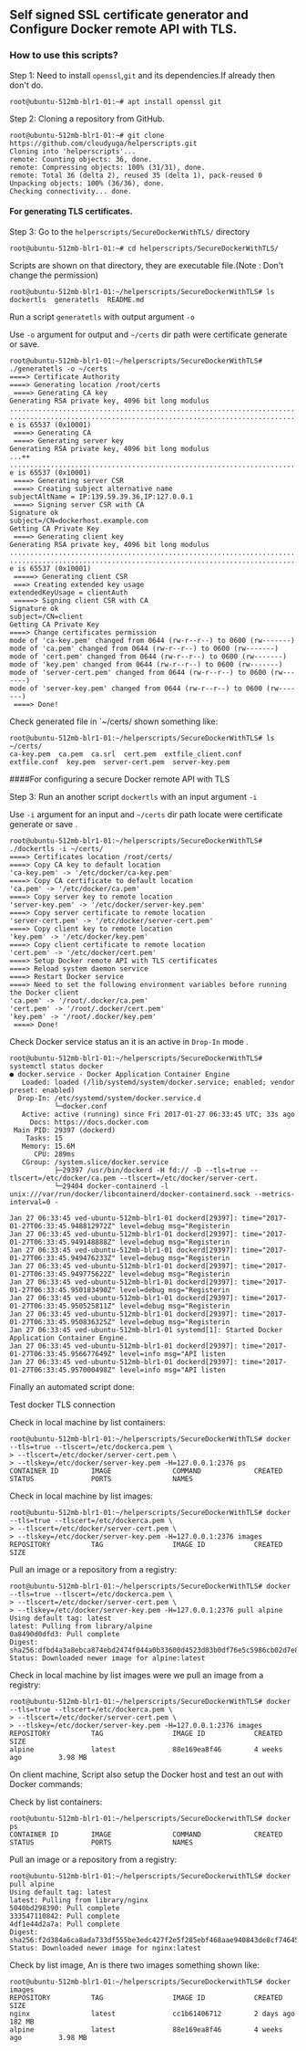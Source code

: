 ## Self signed SSL certificate generator and Configure Docker remote API with TLS.

### How to use this scripts?

Step 1: Need to install `openssl`,`git` and its dependencies.If already then don't do.
```
root@ubuntu-512mb-blr1-01:~# apt install openssl git
```

Step 2: Cloning a repository from GitHub.
```
root@ubuntu-512mb-blr1-01:~# git clone https://github.com/cloudyuga/helperscripts.git
Cloning into 'helperscripts'...
remote: Counting objects: 36, done.
remote: Compressing objects: 100% (31/31), done.
remote: Total 36 (delta 2), reused 35 (delta 1), pack-reused 0
Unpacking objects: 100% (36/36), done.
Checking connectivity... done.
```
#### For generating TLS certificates.

Step 3: Go to the `helperscripts/SecureDockerWithTLS/` directory
```
root@ubuntu-512mb-blr1-01:~# cd helperscripts/SecureDockerWithTLS/
```
Scripts are shown on that directory, they are executable file.(Note : Don't change the permission)
```
root@ubuntu-512mb-blr1-01:~/helperscripts/SecureDockerWithTLS# ls
dockertls  generatetls  README.md
```
Run a script `generatetls` with output argument `-o`

Use `-o` argument for output and `~/certs` dir path were certificate generate or save.
```
root@ubuntu-512mb-blr1-01:~/helperscripts/SecureDockerWithTLS# ./generatetls -o ~/certs
====> Certificate Authority
====> Generating location /root/certs
 ====> Generating CA key
Generating RSA private key, 4096 bit long modulus
.........................................................................................................................................................................................................................................++
................................................................................................................................................++
e is 65537 (0x10001)
 ====> Generating CA
 ====> Generating server key
Generating RSA private key, 4096 bit long modulus
...++
.............................................................................................................................................................................................................................................................++
e is 65537 (0x10001)
 ====> Generating server CSR
 ====> Creating subject alternative name
subjectAltName = IP:139.59.39.36,IP:127.0.0.1
 ====> Signing server CSR with CA
Signature ok
subject=/CN=dockerhost.example.com
Getting CA Private Key
 ====> Generating client key
Generating RSA private key, 4096 bit long modulus
.....................................................................................................................................................................................++
..........................................................................++
e is 65537 (0x10001)
 =====> Generating client CSR
 ===> Creating extended key usage
extendedKeyUsage = clientAuth
 =====> Signing client CSR with CA
Signature ok
subject=/CN=client
Getting CA Private Key
====> Change certificates permission
mode of 'ca-key.pem' changed from 0644 (rw-r--r--) to 0600 (rw-------)
mode of 'ca.pem' changed from 0644 (rw-r--r--) to 0600 (rw-------)
mode of 'cert.pem' changed from 0644 (rw-r--r--) to 0600 (rw-------)
mode of 'key.pem' changed from 0644 (rw-r--r--) to 0600 (rw-------)
mode of 'server-cert.pem' changed from 0644 (rw-r--r--) to 0600 (rw-------)
mode of 'server-key.pem' changed from 0644 (rw-r--r--) to 0600 (rw-------)
 ====> Done!
```
Check generated file in `~/certs/ shown something like:
```
root@ubuntu-512mb-blr1-01:~/helperscripts/SecureDockerWithTLS# ls ~/certs/
ca-key.pem  ca.pem  ca.srl  cert.pem  extfile_client.conf  extfile.conf  key.pem  server-cert.pem  server-key.pem
```
####For configuring a secure Docker remote API with TLS 

Step 3: Run an another script  `dockertls` with an input argument `-i`

Use `-i` argument for an input and `~/certs` dir path locate were certificate generate or save .
```
root@ubuntu-512mb-blr1-01:~/helperscripts/SecureDockerWithTLS# ./dockertls -i ~/certs/
====> Certificates location /root/certs/
====> Copy CA key to default location
'ca-key.pem' -> '/etc/docker/ca-key.pem'
====> Copy CA certificate to default location
'ca.pem' -> '/etc/docker/ca.pem'
====> Copy server key to remote location
'server-key.pem' -> '/etc/docker/server-key.pem'
====> Copy server certificate to remote location
'server-cert.pem' -> '/etc/docker/server-cert.pem'
====> Copy client key to remote location
'key.pem' -> '/etc/docker/key.pem'
====> Copy client certificate to remote location
'cert.pem' -> '/etc/docker/cert.pem'
====> Setup Docker remote API with TLS certificates
====> Reload system daemon service
====> Restart Docker service
====> Need to set the following environment variables before running the Docker client
'ca.pem' -> '/root/.docker/ca.pem'
'cert.pem' -> '/root/.docker/cert.pem'
'key.pem' -> '/root/.docker/key.pem'
 ====> Done!
```
Check Docker service status an it is an active in `Drop-In` mode . 
```
root@ubuntu-512mb-blr1-01:~/helperscripts/SecureDockerWithTLS# systemctl status docker
● docker.service - Docker Application Container Engine
   Loaded: loaded (/lib/systemd/system/docker.service; enabled; vendor preset: enabled)
  Drop-In: /etc/systemd/system/docker.service.d
           └─docker.conf
   Active: active (running) since Fri 2017-01-27 06:33:45 UTC; 33s ago
     Docs: https://docs.docker.com
 Main PID: 29397 (dockerd)
    Tasks: 15
   Memory: 15.6M
      CPU: 289ms
   CGroup: /system.slice/docker.service
           ├─29397 /usr/bin/dockerd -H fd:// -D --tls=true --tlscert=/etc/docker/ca.pem --tlscert=/etc/docker/server-cert.
           └─29404 docker-containerd -l unix:///var/run/docker/libcontainerd/docker-containerd.sock --metrics-interval=0 -

Jan 27 06:33:45 ved-ubuntu-512mb-blr1-01 dockerd[29397]: time="2017-01-27T06:33:45.948812972Z" level=debug msg="Registerin
Jan 27 06:33:45 ved-ubuntu-512mb-blr1-01 dockerd[29397]: time="2017-01-27T06:33:45.949148888Z" level=debug msg="Registerin
Jan 27 06:33:45 ved-ubuntu-512mb-blr1-01 dockerd[29397]: time="2017-01-27T06:33:45.949476233Z" level=debug msg="Registerin
Jan 27 06:33:45 ved-ubuntu-512mb-blr1-01 dockerd[29397]: time="2017-01-27T06:33:45.949775622Z" level=debug msg="Registerin
Jan 27 06:33:45 ved-ubuntu-512mb-blr1-01 dockerd[29397]: time="2017-01-27T06:33:45.950183490Z" level=debug msg="Registerin
Jan 27 06:33:45 ved-ubuntu-512mb-blr1-01 dockerd[29397]: time="2017-01-27T06:33:45.950525811Z" level=debug msg="Registerin
Jan 27 06:33:45 ved-ubuntu-512mb-blr1-01 dockerd[29397]: time="2017-01-27T06:33:45.950836325Z" level=debug msg="Registerin
Jan 27 06:33:45 ved-ubuntu-512mb-blr1-01 systemd[1]: Started Docker Application Container Engine.
Jan 27 06:33:45 ved-ubuntu-512mb-blr1-01 dockerd[29397]: time="2017-01-27T06:33:45.956677649Z" level=info msg="API listen 
Jan 27 06:33:45 ved-ubuntu-512mb-blr1-01 dockerd[29397]: time="2017-01-27T06:33:45.957000498Z" level=info msg="API listen 
```
Finally an automated script done:

Test docker TLS connection

Check in local machine by list containers:
```
root@ubuntu-512mb-blr1-01:~/helperscripts/SecureDockerWithTLS# docker --tls=true --tlscert=/etc/dockerca.pem \
> --tlscert=/etc/docker/server-cert.pem \
> --tlskey=/etc/docker/server-key.pem -H=127.0.0.1:2376 ps
CONTAINER ID        IMAGE               COMMAND             CREATED             STATUS              PORTS               NAMES
```
Check in local machine by list images:
```
root@ubuntu-512mb-blr1-01:~/helperscripts/SecureDockerWithTLS# docker --tls=true --tlscert=/etc/dockerca.pem \
> --tlscert=/etc/docker/server-cert.pem \
> --tlskey=/etc/docker/server-key.pem -H=127.0.0.1:2376 images
REPOSITORY          TAG                 IMAGE ID            CREATED             SIZE
```
Pull an image or a repository from a registry:
```
root@ubuntu-512mb-blr1-01:~/helperscripts/SecureDockerWithTLS# docker --tls=true --tlscert=/etc/dockerca.pem \
> --tlscert=/etc/docker/server-cert.pem \
> --tlskey=/etc/docker/server-key.pem -H=127.0.0.1:2376 pull alpine
Using default tag: latest                                                                                                             
latest: Pulling from library/alpine                                                                                                   
0a8490d0dfd3: Pull complete 
Digest: sha256:dfbd4a3a8ebca874ebd2474f044a0b33600d4523d03b0df76e5c5986cb02d7e8
Status: Downloaded newer image for alpine:latest
```
Check in local machine by list images were we pull an image from a registry:
```
root@ubuntu-512mb-blr1-01:~/helperscripts/SecureDockerWithTLS# docker --tls=true --tlscert=/etc/dockerca.pem \
> --tlscert=/etc/docker/server-cert.pem \
> --tlskey=/etc/docker/server-key.pem -H=127.0.0.1:2376 images
REPOSITORY          TAG                 IMAGE ID            CREATED             SIZE
alpine              latest              88e169ea8f46        4 weeks ago         3.98 MB
``` 
On client machine, Script also setup the Docker host and test an out with Docker commands:

Check by list containers:
```
root@ubuntu-512mb-blr1-01:~/helperscripts/SecureDockerwithTLS# docker ps
CONTAINER ID        IMAGE               COMMAND             CREATED             STATUS              PORTS               NAMES   
```
Pull an image or a repository from a registry:
```      
root@ubuntu-512mb-blr1-01:~/helperscripts/SecureDockerwithTLS# docker pull alpine
Using default tag: latest
latest: Pulling from library/nginx
5040bd298390: Pull complete 
333547110842: Pull complete 
4df1e44d2a7a: Pull complete 
Digest: sha256:f2d384a6ca8ada733df555be3edc427f2e5f285ebf468aae940843de8cf74645
Status: Downloaded newer image for nginx:latest
```
Check by list image, An is there two images something shown like: 
```
root@ubuntu-512mb-blr1-01:~/helperscripts/SecureDockerwithTLS# docker images
REPOSITORY          TAG                 IMAGE ID            CREATED             SIZE
nginx               latest              cc1b61406712        2 days ago          182 MB
alpine              latest              88e169ea8f46        4 weeks ago         3.98 MB
```

